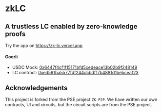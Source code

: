 # zkLC

## A trustless LC enabled by zero-knowledge proofs

Try the app on https://zk-lc.vercel.app

#### Goerli

- USDC Mock: [0x6447f4cf1f15171bfd5cedeace13b02b9f248149](https://goerli.etherscan.io/address/0x6447f4cf1f15171bfd5cedeace13b02b9f248149)
- LC contract: [0xed591ba5577fdf244c5bdf17b4881d1bebceaf23](https://goerli.etherscan.io/address/0xed591ba5577fdf244c5bdf17b4881d1bebceaf23#code)

## Acknowledgements

This project is forked from the PSE project `ZK-P2P`. We have written our own contracts, UI and circuits, but the circuit scripts are from the PSE project.
